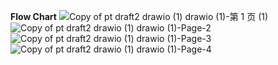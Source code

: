 


**Flow Chart**
![Copy of pt draft2 drawio (1) drawio (1)-第 1 页 (1)](https://github.com/jjn7702/SECJ1023-PT2/assets/152403691/f4576c5a-5dda-43a2-b5f2-98098482873e)
![Copy of pt draft2 drawio (1) drawio (1)-Page-2](https://github.com/jjn7702/SECJ1023-PT2/assets/152403691/ea5f4fc5-7a93-4172-92ea-486180acb7da)
![Copy of pt draft2 drawio (1) drawio (1)-Page-3](https://github.com/jjn7702/SECJ1023-PT2/assets/152403691/e09a9cb6-7bf7-45fc-b19b-33fc13ab2ce4)
![Copy of pt draft2 drawio (1) drawio (1)-Page-4](https://github.com/jjn7702/SECJ1023-PT2/assets/152403691/2edae8ae-e1c4-465a-bbc9-4fd894091cfb)

